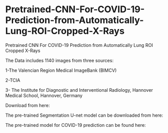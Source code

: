 # Pretrained-CNN-For-COVID-19-Prediction-from-Automatically-Lung-ROI-Cropped-X-Rays
Pretrained CNN For COVID-19 Prediction from Automatically Lung ROI Cropped X-Rays

The Data includes 1140 images from three sources:

1-The Valencian Region Medical ImageBank (BIMCV) 

2-TCIA

3- The Institute for Diagnostic and Interventional Radiology, Hannover Medical School, Hannover, Germany

Download from here:

The pre-trained Segmentation U-net model can be downloaded from here: 

The pre-trained model for COVID-19 prediction can be found here:
